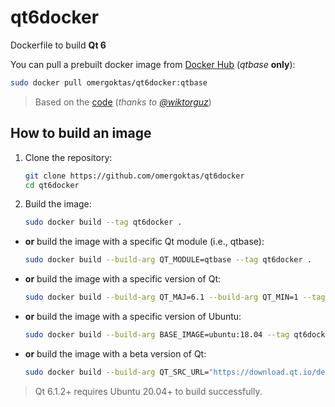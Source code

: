 # qt6docker

Dockerfile to build **Qt 6**

You can pull a prebuilt docker image from [Docker Hub](https://hub.docker.com/r/omergoktas/qt6docker) (_qtbase_ **only**):


```bash
sudo docker pull omergoktas/qt6docker:qtbase
```

> Based on the [code](https://github.com/wiktorguz/Qt6-docker) (_thanks to [@wiktorguz](https://github.com/wiktorguz)_)

## How to build an image

1. Clone the repository:

    ```bash
    git clone https://github.com/omergoktas/qt6docker
    cd qt6docker
    ```

2. Build the image:

    ```bash
    sudo docker build --tag qt6docker .
    ```

- **or** build the image with a specific Qt module (i.e., qtbase):

    ```bash
    sudo docker build --build-arg QT_MODULE=qtbase --tag qt6docker .
    ```

- **or** build the image with a specific version of Qt:

    ```bash
    sudo docker build --build-arg QT_MAJ=6.1 --build-arg QT_MIN=1 --tag qt6docker .
    ```

- **or** build the image with a specific version of Ubuntu:

    ```bash
    sudo docker build --build-arg BASE_IMAGE=ubuntu:18.04 --tag qt6docker .
    ```

- **or** build the image with a beta version of Qt:

    ```bash
    sudo docker build --build-arg QT_SRC_URL="https://download.qt.io/development_releases/qt/6.5/6.5.0-beta2/submodules/qtbase-everywhere-src-6.5.0-beta2.tar.xz" --tag qt6docker .
    ```

> Qt 6.1.2+ requires Ubuntu 20.04+ to build successfully.
